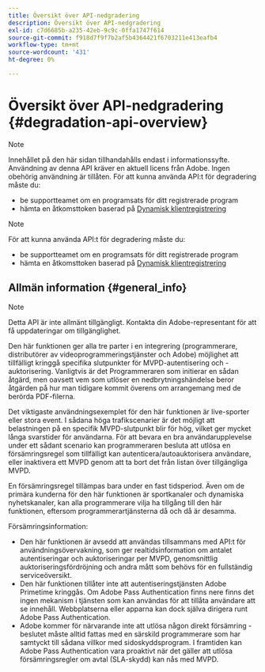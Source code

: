 ```yaml
---
title: Översikt över API-nedgradering
description: Översikt över API-nedgradering
exl-id: c7d6685b-a235-42eb-9c9c-0ffa1747f614
source-git-commit: f918d7f9f7b2af5b4364421f6703211e413eafb4
workflow-type: tm+mt
source-wordcount: '431'
ht-degree: 0%

---
```


# Översikt över API-nedgradering {#degradation-api-overview}

>[!NOTE]
>
>Innehållet på den här sidan tillhandahålls endast i informationssyfte. Användning av denna API kräver en aktuell licens från Adobe. Ingen obehörig användning är tillåten.
>För att kunna använda API:t för degradering måste du:
>- be supportteamet om en programsats för ditt registrerade program
>- hämta en åtkomsttoken baserad på [Dynamisk klientregistrering](dynamic-client-registration.md)
> 

>[!NOTE]
>
>För att kunna använda API:t för degradering måste du:
>- be supportteamet om en programsats för ditt registrerade program
>- hämta en åtkomsttoken baserad på [Dynamisk klientregistrering](dynamic-client-registration.md)
> 

## Allmän information {#general_info}

>[!NOTE]
>
>Detta API är inte allmänt tillgängligt. Kontakta din Adobe-representant för att få uppdateringar om tillgänglighet.

Den här funktionen ger alla tre parter i en integrering (programmerare, distributörer av videoprogrammeringstjänster och Adobe) möjlighet att tillfälligt kringgå specifika slutpunkter för MVPD-autentisering och -auktorisering. Vanligtvis är det Programmeraren som initierar en sådan åtgärd, men oavsett vem som utlöser en nedbrytningshändelse beror åtgärden på hur man tidigare kommit överens om arrangemang med de berörda PDF-filerna.

Det viktigaste användningsexemplet för den här funktionen är live-sporter eller stora event. I sådana höga trafikscenarier är det möjligt att belastningen på en specifik MVPD-slutpunkt blir för hög, vilket ger mycket långa svarstider för användarna. För att bevara en bra användarupplevelse under ett sådant scenario kan programmeraren besluta att utlösa en försämringsregel som tillfälligt kan autenticera/autoauktorisera användare, eller inaktivera ett MVPD genom att ta bort det från listan över tillgängliga MVPD.

En försämringsregel tillämpas bara under en fast tidsperiod. Även om de primära kunderna för den här funktionen är sportkanaler och dynamiska nyhetskanaler, kan alla programmerare vilja ha tillgång till den här funktionen, eftersom programmerartjänsterna då och då är desamma.

Försämringsinformation:

- Den här funktionen är avsedd att användas tillsammans med API:t för användningsövervakning, som ger realtidsinformation om antalet autentiseringar och auktoriseringar per MVPD, genomsnittlig auktoriseringsfördröjning och andra mått som behövs för en fullständig serviceöversikt.
- Den här funktionen tillåter inte att autentiseringstjänsten Adobe Primetime kringgås. Om Adobe Pass Authentication finns nere finns det ingen mekanism i tjänsten som kan användas för att tillåta användare att se innehåll. Webbplatserna eller apparna kan dock själva dirigera runt Adobe Pass Authentication.
- Adobe kommer för närvarande inte att utlösa någon direkt försämring - beslutet måste alltid fattas med en särskild programmerare som har samtyckt till sådana villkor med sidoskyddsprogram. I framtiden kan Adobe Pass Authentication vara proaktivt när det gäller att utlösa försämringsregler om avtal (SLA-skydd) kan nås med MVPD.

<!--
## Related Information {#related}

- [ESM API](/help/authentication/entitlement-service-monitoring-api.md)
- [Server-side Metrics](/help/authentication/understanding-serverside-metrics.md)
-->
